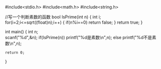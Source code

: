 #include<stdio.h>
#include<math.h>
#include<string.h>

//写一个判断素数的函数
bool IsPrime(int n)
{
	int i;
	for(i=2;i<=sqrt((float)n);i++)
	{
		if(n%i==0)
			return false;
	}
	return true;
}

int main()
{
	int n;                 
	scanf("%d",&n);
	if(IsPrime(n))
		printf("%d是素数\n",n);
	else
		printf("%d不是素数\n",n);
    
	return 0;
}
